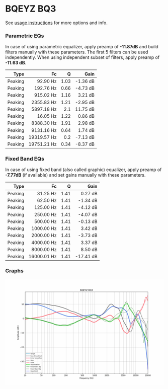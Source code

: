 # BQEYZ BQ3
See [usage instructions](https://github.com/jaakkopasanen/AutoEq#usage) for more options and info.

### Parametric EQs
In case of using parametric equalizer, apply preamp of **-11.87dB** and build filters manually
with these parameters. The first 5 filters can be used independently.
When using independent subset of filters, apply preamp of **-11.63 dB**.

| Type    | Fc          |    Q | Gain     |
|--------:|------------:|-----:|---------:|
| Peaking | 92.90 Hz    | 1.03 | -1.36 dB |
| Peaking | 192.76 Hz   | 0.66 | -4.73 dB |
| Peaking | 915.02 Hz   | 1.16 | 3.21 dB  |
| Peaking | 2355.83 Hz  | 1.21 | -2.95 dB |
| Peaking | 5897.18 Hz  | 2.1  | 11.75 dB |
| Peaking | 16.05 Hz    | 1.22 | 0.86 dB  |
| Peaking | 8388.30 Hz  | 1.91 | 2.98 dB  |
| Peaking | 9131.16 Hz  | 0.64 | 1.74 dB  |
| Peaking | 19319.57 Hz | 0.2  | -7.13 dB |
| Peaking | 19751.21 Hz | 0.34 | -8.37 dB |

### Fixed Band EQs
In case of using fixed band (also called graphic) equalizer, apply preamp of **-7.77dB**
(if available) and set gains manually with these parameters.

| Type    | Fc          |    Q | Gain      |
|--------:|------------:|-----:|----------:|
| Peaking | 31.25 Hz    | 1.41 | 0.27 dB   |
| Peaking | 62.50 Hz    | 1.41 | -1.34 dB  |
| Peaking | 125.00 Hz   | 1.41 | -4.12 dB  |
| Peaking | 250.00 Hz   | 1.41 | -4.07 dB  |
| Peaking | 500.00 Hz   | 1.41 | -0.13 dB  |
| Peaking | 1000.00 Hz  | 1.41 | 3.42 dB   |
| Peaking | 2000.00 Hz  | 1.41 | -3.73 dB  |
| Peaking | 4000.00 Hz  | 1.41 | 3.37 dB   |
| Peaking | 8000.00 Hz  | 1.41 | 8.50 dB   |
| Peaking | 16000.01 Hz | 1.41 | -17.41 dB |

### Graphs
![](./BQEYZ%20BQ3.png)